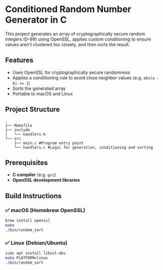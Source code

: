 # Conditioned Random Number Generator in C

This project generates an array of cryptographically secure random integers (0–99) using OpenSSL, applies custom conditioning to ensure values aren't clustered too closely, and then sorts the result.

## Features

- Uses OpenSSL for cryptographically secure randomness
- Applies a conditioning rule to avoid close neighbor values (e.g. `abs(a - b) <= 1`)
- Sorts the generated array
- Portable to macOS and Linux

## Project Structure
```text
.
├── Makefile
├── include
│   └── handlers.h
└── src
    ├── main.c #Program entry point
    └── handlers.c #Logic for generation, conditioning and sorting 
```


## Prerequisites

- **C compiler** (e.g. `gcc`)
- **OpenSSL development libraries**

## Build Instructions

### ✅ macOS (Homebrew OpenSSL)

```sh
brew install openssl
make
./bin/random_sort
```

### ✅ Linux (Debian/Ubuntu)
```sh
sudo apt install libssl-dev
make PLATFORM=linux
./bin/random_sort
```